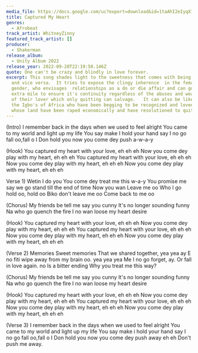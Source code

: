 ```yaml
---
media_file: https://docs.google.com/uc?export=download&id=1taAhI2eIyqX1u_qTL2HS_Nb0ie9kVe1g
title: Captured My Heart
genres:
  - Afrobeat
track_artist: WhitneyZinny
featured_track_artist: []
producer:
  - Shakerman
release_album:
  - Unity Album 2022
release_year: 2022-09-28T22:19:50.146Z
quote: One can't be crazy and blindly in love forever.
excerpt: This song shades light to the sweetness that comes with being in love
  and vice versa.  It tries to expose the clingy inherence  in the female
  gender, who envisages  relationships as a do or die affair and can go the
  extra mile to ensure it's continuity regardless of the abuses and weaknesses
  of their lover which only quitting can salvage.   It can also be likened to
  the Igbo's of Africa who have been begging to be recognized and loved and
  whose land have been raped economically and have resolutioned to quit.
---
```

(Intro)
I remember back in the days when we used to feel alright 
You came to my world and light up my life
You say make I hold your hand say I no go fall oo,fall o
I Don hold you now you come dey push a-w-a-y



(Hook)
You captured my heart with your love, eh eh eh
Now you come dey play with my heart, eh eh eh 
You captured my heart with your love, eh eh eh
Now you come dey play with my heart, eh eh eh
Now you come dey play with my heart, eh eh eh




Verse 1)
Wetin I do you
You come dey treat me this w-a-y
You promise me say we go stand till the end of time 
Now you wan Leave me oo
Who I go hold oo, hold oo
Biko don't leave me oo
Come back to me oo

(Chorus)
My friends be tell me say you cunny
It's no longer sounding funny 
Na who go quench the fire 
I no wan loose my heart desire



(Hook)
You captured my heart with your love, eh eh eh
Now you come dey play with my heart, eh eh eh
You captured my heart with your love, eh eh eh
Now you come dey play with my heart, eh eh eh
Now you come dey play with my heart, eh eh eh



(Verse 2)
Memories 
Sweet memories 
That we shared together, yea yea ay
E no fiti wipe away from my brain oo. yea yea yea
Me I no go forget, ay. Or fall in love again. no
Is a bitter ending 
Why you treat me this way?



(Chorus)
My friends be tell me say you cunny
It's no longer sounding funny 
Na who go quench the fire 
I no wan loose my heart desire



(Hook)
You captured my heart with your love, eh eh eh
Now you come dey play with my heart, eh eh eh
You captured my heart with your love, eh eh eh
Now you come dey play with my heart, eh eh eh
Now you come dey play with my heart, eh eh eh



(Verse 3)
I remember back in the days when we used to feel alright 
You came to my world and light up my life
You say make i hold your hand say I no go fall oo,fall o
I Don hold you now you come dey push away eh eh
Don't push me away.